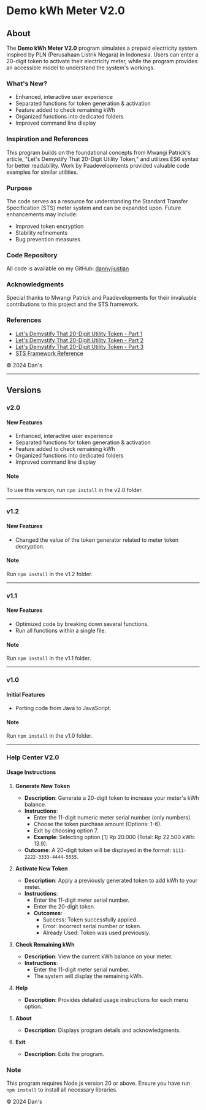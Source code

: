 # Demo kWh Meter V2.0

## About

The **Demo kWh Meter V2.0** program simulates a prepaid electricity system inspired by PLN (Perusahaan Listrik Negara) in Indonesia. Users can enter a 20-digit token to activate their electricity meter, while the program provides an accessible model to understand the system's workings.

### What's New?

- Enhanced, interactive user experience
- Separated functions for token generation & activation
- Feature added to check remaining kWh
- Organized functions into dedicated folders
- Improved command line display

### Inspiration and References

This program builds on the foundational concepts from Mwangi Patrick's article, "Let's Demystify That 20-Digit Utility Token," and utilizes ES6 syntax for better readability. Work by Paadevelopments provided valuable code examples for similar utilities.

### Purpose

The code serves as a resource for understanding the Standard Transfer Specification (STS) meter system and can be expanded upon. Future enhancements may include:

- Improved token encryption
- Stability refinements
- Bug prevention measures

### Code Repository

All code is available on my GitHub: [dannyjiustian](https://github.com/dannyjiustian)

### Acknowledgments

Special thanks to Mwangi Patrick and Paadevelopments for their invaluable contributions to this project and the STS framework.

### References

- [Let's Demystify That 20-Digit Utility Token - Part 1](https://mwangi-patrick.medium.com/lets-demystify-that-20-digit-utility-token-part-1-74c85eebbac4)
- [Let's Demystify That 20-Digit Utility Token - Part 2](https://medium.com/codex/lets-demystify-that-20-digit-utility-token-part-2-64ca45f4b88b)
- [Let's Demystify That 20-Digit Utility Token - Part 3](https://mwangi-patrick.medium.com/lets-demystify-that-20-digit-utility-token-part-3-d05002dbdf71)
- [STS Framework Reference](https://github.com/paadevelopments/sts_ea07_da07)

© 2024 Dan's

---

## Versions

### v2.0

#### New Features

- Enhanced, interactive user experience
- Separated functions for token generation & activation
- Feature added to check remaining kWh
- Organized functions into dedicated folders
- Improved command line display

#### Note

To use this version, run `npm install` in the v2.0 folder.

---

### v1.2

#### New Features

- Changed the value of the token generator related to meter token decryption.

#### Note

Run `npm install` in the v1.2 folder.

---

### v1.1

#### New Features

- Optimized code by breaking down several functions.
- Run all functions within a single file.

#### Note

Run `npm install` in the v1.1 folder.

---

### v1.0

#### Initial Features

- Porting code from Java to JavaScript.

#### Note

Run `npm install` in the v1.0 folder.

---

### Help Center V2.0

#### Usage Instructions

1. **Generate New Token**

   - **Description**: Generate a 20-digit token to increase your meter's kWh balance.
   - **Instructions**:
     - Enter the 11-digit numeric meter serial number (only numbers).
     - Choose the token purchase amount (Options: 1-6).
     - Exit by choosing option 7.
     - **Example**: Selecting option [1] Rp 20.000 (Total: Rp 22.500 kWh: 13.9).
   - **Outcome**: A 20-digit token will be displayed in the format: `1111-2222-3333-4444-5555`.

2. **Activate New Token**

   - **Description**: Apply a previously generated token to add kWh to your meter.
   - **Instructions**:
     - Enter the 11-digit meter serial number.
     - Enter the 20-digit token.
     - **Outcomes**:
       - Success: Token successfully applied.
       - Error: Incorrect serial number or token.
       - Already Used: Token was used previously.

3. **Check Remaining kWh**

   - **Description**: View the current kWh balance on your meter.
   - **Instructions**:
     - Enter the 11-digit meter serial number.
     - The system will display the remaining kWh.

4. **Help**

   - **Description**: Provides detailed usage instructions for each menu option.

5. **About**

   - **Description**: Displays program details and acknowledgments.

6. **Exit**
   - **Description**: Exits the program.

### Note

This program requires Node.js version 20 or above. Ensure you have run `npm install` to install all necessary libraries.

© 2024 Dan's
